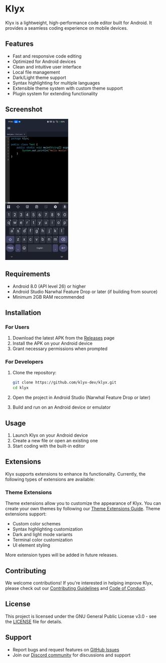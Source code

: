 # Klyx

Klyx is a lightweight, high-performance code editor built for Android. It provides a seamless coding experience on mobile devices.

## Features

- Fast and responsive code editing
- Optimized for Android devices
- Clean and intuitive user interface
- Local file management
- Dark/Light theme support
- Syntax highlighting for multiple languages
- Extensible theme system with custom theme support
- Plugin system for extending functionality

## Screenshot

<img src="images/img.png" width="200"/>

## Requirements

- Android 8.0 (API level 26) or higher
- Android Studio Narwhal Feature Drop or later (if building from source)
- Minimum 2GB RAM recommended

## Installation

### For Users

1. Download the latest APK from the [Releases](https://github.com/klyx-dev/klyx/releases) page
2. Install the APK on your Android device
3. Grant necessary permissions when prompted

### For Developers

1. Clone the repository:
   ```bash
   git clone https://github.com/klyx-dev/klyx.git
   cd klyx
   ```

2. Open the project in Android Studio (Narwhal Feature Drop or later)

3. Build and run on an Android device or emulator

## Usage

1. Launch Klyx on your Android device
2. Create a new file or open an existing one
3. Start coding with the built-in editor

## Extensions

Klyx supports extensions to enhance its functionality. Currently, the following types of extensions are available:

### Theme Extensions

Theme extensions allow you to customize the appearance of Klyx. You can create your own themes by following our [Theme Extensions Guide](docs/theme-extensions.md). Theme extensions support:

- Custom color schemes
- Syntax highlighting customization
- Dark and light mode variants
- Terminal color customization
- UI element styling

More extension types will be added in future releases.

## Contributing

We welcome contributions! If you're interested in helping improve Klyx, please check out our [Contributing Guidelines](CONTRIBUTING.md) and [Code of Conduct](CODE_OF_CONDUCT.md).

## License

This project is licensed under the GNU General Public License v3.0 - see the [LICENSE](LICENSE) file for details.

## Support

- Report bugs and request features on [GitHub Issues](https://github.com/klyx-dev/klyx/issues)
- Join our [Discord community](https://discord.gg/z9WWyJjtGy) for discussions and support
